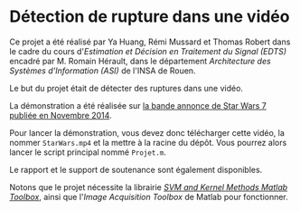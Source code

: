 # Détection de rupture dans une vidéo

Ce projet a été réalisé par Ya Huang, Rémi Mussard et Thomas Robert dans le cadre du cours d'*Estimation et Décision en Traitement du Signal (EDTS)*
encadré par M. Romain Hérault, dans le département *Architecture des Systèmes d'Information (ASI)* de l'INSA de Rouen.

Le but du projet était de détecter des ruptures dans une vidéo.

La démonstration a été réalisée sur [la bande annonce de Star Wars 7 publiée en Novembre 2014](https://www.youtube.com/watch?v=OMOVFvcNfvE).

Pour lancer la démonstration, vous devez donc télécharger cette vidéo, la nommer `StarWars.mp4` et la mettre à la racine du dépôt. Vous pourrez alors lancer le script principal nommé `Projet.m`.

Le rapport et le support de soutenance sont également disponibles.

Notons que le projet nécessite la librairie [*SVM and Kernel Methods Matlab Toolbox*](http://asi.insa-rouen.fr/enseignants/~arakoto/toolbox/), ainsi que l'*Image Acquisition Toolbox* de Matlab pour fonctionner.

